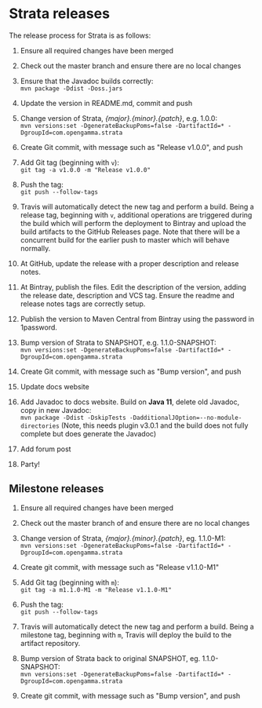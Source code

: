 Strata releases
===============

The release process for Strata is as follows:

1. Ensure all required changes have been merged

1. Check out the master branch and ensure there are no local changes

1. Ensure that the Javadoc builds correctly:  
`mvn package -Ddist -Doss.jars`

1. Update the version in README.md, commit and push

1. Change version of Strata, *{major}.{minor}.{patch}*, e.g. 1.0.0:  
`mvn versions:set -DgenerateBackupPoms=false -DartifactId=* -DgroupId=com.opengamma.strata`

1. Create Git commit, with message such as "Release v1.0.0", and push

1. Add Git tag (beginning with `v`):  
`git tag -a v1.0.0 -m "Release v1.0.0"`

1. Push the tag:  
`git push --follow-tags`

1. Travis will automatically detect the new tag and perform a build.
Being a release tag, beginning with `v`, additional operations are triggered during the build which 
will perform the deployment to Bintray and upload the build artifacts to the GitHub Releases page.
Note that there will be a concurrent build for the earlier push to master which will behave normally.

1. At GitHub, update the release with a proper description and release notes.

1. At Bintray, publish the files.
Edit the description of the version, adding the release date, description and VCS tag.
Ensure the readme and release notes tags are correctly setup.

1. Publish the version to Maven Central from Bintray using the password in 1password.

1. Bump version of Strata to SNAPSHOT, e.g. 1.1.0-SNAPSHOT:  
`mvn versions:set -DgenerateBackupPoms=false -DartifactId=* -DgroupId=com.opengamma.strata`

1. Create Git commit, with message such as "Bump version", and push

1. Update docs website

1. Add Javadoc to docs website. Build on **Java 11**, delete old Javadoc, copy in new Javadoc:  
`mvn package -Ddist -DskipTests -DadditionalJOption=--no-module-directories`
(Note, this needs plugin v3.0.1 and the build does not fully complete but does generate the Javadoc)

1. Add forum post

1. Party!


Milestone releases
------------------

1. Ensure all required changes have been merged

1. Check out the master branch of and ensure there are no local changes

1. Change version of Strata, *{major}.{minor}.{patch}*, eg. 1.1.0-M1:  
`mvn versions:set -DgenerateBackupPoms=false -DartifactId=* -DgroupId=com.opengamma.strata`

1. Create git commit, with message such as "Release v1.1.0-M1"

1. Add Git tag (beginning with `m`):  
`git tag -a m1.1.0-M1 -m "Release v1.1.0-M1"`

1. Push the tag:  
`git push --follow-tags`

1. Travis will automatically detect the new tag and perform a build.
Being a milestone tag, beginning with `m`, Travis will deploy the build to the artifact repository.

1. Bump version of Strata back to original SNAPSHOT, eg. 1.1.0-SNAPSHOT:  
`mvn versions:set -DgenerateBackupPoms=false -DartifactId=* -DgroupId=com.opengamma.strata`

1. Create git commit, with message such as "Bump version", and push
